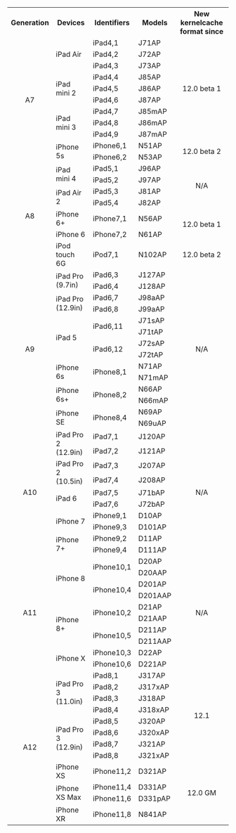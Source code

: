<table>
    <tr>
        <th>Generation</th>
        <th>Devices</th>
        <th>Identifiers</th>
        <th>Models</th>
        <th align="center">New kernelcache format since</th>
    </tr>
    <tr>
        <td rowspan="11" align="center">A7</td>
        <td rowspan="3">iPad Air</td>
        <td>iPad4,1</td>
        <td>J71AP</td>
        <td rowspan="9" align="center">12.0 beta 1</td>
    </tr>
    <tr>
        <td>iPad4,2</td>
        <td>J72AP</td>
    </tr>
    <tr>
        <td>iPad4,3</td>
        <td>J73AP</td>
    </tr>
    <tr>
        <td rowspan="3">iPad mini 2</td>
        <td>iPad4,4</td>
        <td>J85AP</td>
    </tr>
    <tr>
        <td>iPad4,5</td>
        <td>J86AP</td>
    </tr>
    <tr>
        <td>iPad4,6</td>
        <td>J87AP</td>
    </tr>
    <tr>
        <td rowspan="3">iPad mini 3</td>
        <td>iPad4,7</td>
        <td>J85mAP</td>
    </tr>
    <tr>
        <td>iPad4,8</td>
        <td>J86mAP</td>
    </tr>
    <tr>
        <td>iPad4,9</td>
        <td>J87mAP</td>
    </tr>
    <tr>
        <td rowspan="2">iPhone 5s</td>
        <td>iPhone6,1</td>
        <td>N51AP</td>
        <td rowspan="2" align="center">12.0 beta 2</td>
    </tr>
    <tr>
        <td>iPhone6,2</td>
        <td>N53AP</td>
    </tr>
    <tr>
        <td rowspan="7" align="center">A8</td>
        <td rowspan="2">iPad mini 4</td>
        <td>iPad5,1</td>
        <td>J96AP</td>
        <td rowspan="4" align="center">N/A</td>
    </tr>
    <tr>
        <td>iPad5,2</td>
        <td>J97AP</td>
    </tr>
    <tr>
        <td rowspan="2">iPad Air 2</td>
        <td>iPad5,3</td>
        <td>J81AP</td>
    </tr>
    <tr>
        <td>iPad5,4</td>
        <td>J82AP</td>
    </tr>
    <tr>
        <td>iPhone 6+</td>
        <td>iPhone7,1</td>
        <td>N56AP</td>
        <td rowspan="2" align="center">12.0 beta 1</td>
    </tr>
    <tr>
        <td>iPhone 6</td>
        <td>iPhone7,2</td>
        <td>N61AP</td>
    </tr>
    <tr>
        <td>iPod touch 6G</td>
        <td>iPod7,1</td>
        <td>N102AP</td>
        <td align="center">12.0 beta 2</td>
    </tr>
    <tr>
        <td rowspan="14" align="center">A9</td>
        <td rowspan="2">iPad Pro (9.7in)</td>
        <td>iPad6,3</td>
        <td>J127AP</td>
        <td rowspan="14" align="center">N/A</td>
    </tr>
    <tr>
        <td>iPad6,4</td>
        <td>J128AP</td>
    </tr>
    <tr>
        <td rowspan="2">iPad Pro (12.9in)</td>
        <td>iPad6,7</td>
        <td>J98aAP</td>
    </tr>
    <tr>
        <td>iPad6,8</td>
        <td>J99aAP</td>
    </tr>
    <tr>
        <td rowspan="4">iPad 5</td>
        <td rowspan="2">iPad6,11</td>
        <td>J71sAP</td>
    </tr>
    <tr>
        <td>J71tAP</td>
    </tr>
    <tr>
        <td rowspan="2">iPad6,12</td>
        <td>J72sAP</td>
    </tr>
    <tr>
        <td>J72tAP</td>
    </tr>
    <tr>
        <td rowspan="2">iPhone 6s</td>
        <td rowspan="2">iPhone8,1</td>
        <td>N71AP</td>
    </tr>
    <tr>
        <td>N71mAP</td>
    </tr>
    <tr>
        <td rowspan="2">iPhone 6s+</td>
        <td rowspan="2">iPhone8,2</td>
        <td>N66AP</td>
    </tr>
    <tr>
        <td>N66mAP</td>
    </tr>
    <tr>
        <td rowspan="2">iPhone SE</td>
        <td rowspan="2">iPhone8,4</td>
        <td>N69AP</td>
    </tr>
    <tr>
        <td>N69uAP</td>
    </tr>
    <tr>
        <td rowspan="10" align="center">A10</td>
        <td rowspan="2">iPad Pro 2 (12.9in)</td>
        <td>iPad7,1</td>
        <td>J120AP</td>
        <td rowspan="10" align="center">N/A</td>
    </tr>
    <tr>
        <td>iPad7,2</td>
        <td>J121AP</td>
    </tr>
    <tr>
        <td rowspan="2">iPad Pro 2 (10.5in)</td>
        <td>iPad7,3</td>
        <td>J207AP</td>
    </tr>
    <tr>
        <td>iPad7,4</td>
        <td>J208AP</td>
    </tr>
    <tr>
        <td rowspan="2">iPad 6</td>
        <td>iPad7,5</td>
        <td>J71bAP</td>
    </tr>
    <tr>
        <td>iPad7,6</td>
        <td>J72bAP</td>
    </tr>
    <tr>
        <td rowspan="2">iPhone 7</td>
        <td>iPhone9,1</td>
        <td>D10AP</td>
    </tr>
    <tr>
        <td>iPhone9,3</td>
        <td>D101AP</td>
    </tr>
    <tr>
        <td rowspan="2">iPhone 7+</td>
        <td>iPhone9,2</td>
        <td>D11AP</td>
    </tr>
    <tr>
        <td>iPhone9,4</td>
        <td>D111AP</td>
    </tr>
    <tr>
        <td rowspan="10" align="center">A11</td>
        <td rowspan="4">iPhone 8</td>
        <td rowspan="2">iPhone10,1</td>
        <td>D20AP</td>
        <td rowspan="10" align="center">N/A</td>
    </tr>
    <tr>
        <td>D20AAP</td>
    </tr>
    <tr>
        <td rowspan="2">iPhone10,4</td>
        <td>D201AP</td>
    </tr>
    <tr>
        <td>D201AAP</td>
    </tr>
    <tr>
        <td rowspan="4">iPhone 8+</td>
        <td rowspan="2">iPhone10,2</td>
        <td>D21AP</td>
    </tr>
    <tr>
        <td>D21AAP</td>
    </tr>
    <tr>
        <td rowspan="2">iPhone10,5</td>
        <td>D211AP</td>
    </tr>
    <tr>
        <td>D211AAP</td>
    </tr>
    <tr>
        <td rowspan="2">iPhone X</td>
        <td>iPhone10,3</td>
        <td>D22AP</td>
    </tr>
    <tr>
        <td>iPhone10,6</td>
        <td>D221AP</td>
    </tr>
    <tr>
        <td rowspan="12" align="center">A12</td>
        <td rowspan="4">iPad Pro 3 (11.0in)</td>
        <td>iPad8,1</td>
        <td>J317AP</td>
        <td rowspan="8" align="center">12.1</td>
    </tr>
    <tr>
        <td>iPad8,2</td>
        <td>J317xAP</td>
    </tr>
    <tr>
        <td>iPad8,3</td>
        <td>J318AP</td>
    </tr>
    <tr>
        <td>iPad8,4</td>
        <td>J318xAP</td>
    </tr>
    <tr>
        <td rowspan="4">iPad Pro 3 (12.9in)</td>
        <td>iPad8,5</td>
        <td>J320AP</td>
    </tr>
    <tr>
        <td>iPad8,6</td>
        <td>J320xAP</td>
    </tr>
    <tr>
        <td>iPad8,7</td>
        <td>J321AP</td>
    </tr>
    <tr>
        <td>iPad8,8</td>
        <td>J321xAP</td>
    </tr>
    <tr>
        <td>iPhone XS</td>
        <td>iPhone11,2</td>
        <td>D321AP</td>
        <td rowspan="4" align="center">12.0 GM</td>
    </tr>
    <tr>
        <td rowspan="2">iPhone XS Max</td>
        <td>iPhone11,4</td>
        <td>D331AP</td>
    </tr>
    <tr>
        <td>iPhone11,6</td>
        <td>D331pAP</td>
    </tr>
    <tr>
        <td rowspan="1">iPhone XR</td>
        <td>iPhone11,8</td>
        <td>N841AP</td>
    </tr>
</table>
